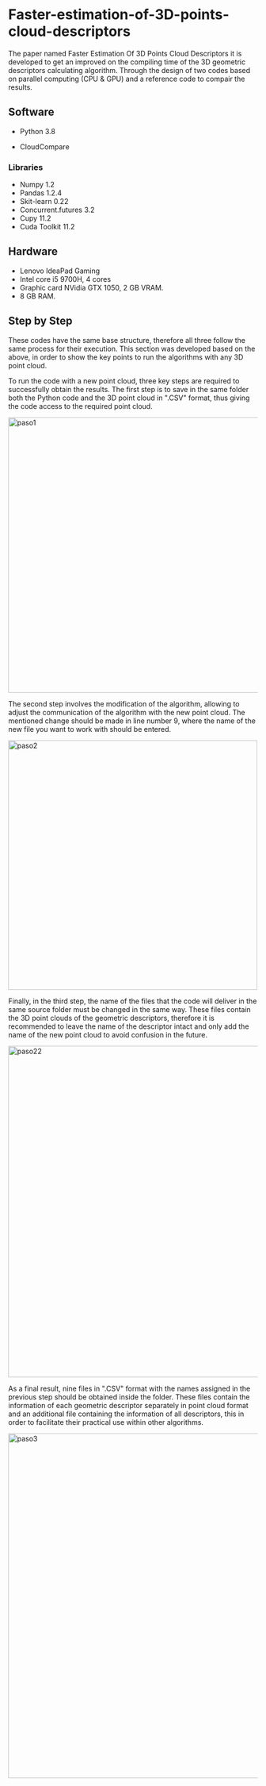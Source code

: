 # Faster-estimation-of-3D-points-cloud-descriptors
The paper named Faster Estimation Of 3D Points Cloud Descriptors it is developed to get an improved on the compiling time of  the 3D geometric descriptors calculating algorithm. Through the design of two codes based on parallel computing (CPU & GPU) and a reference code to compair the results. 

## Software

- Python 3.8

- CloudCompare

### Libraries

- Numpy 1.2
- Pandas 1.2.4
- Skit-learn 0.22
- Concurrent.futures 3.2
- Cupy 11.2
- Cuda Toolkit 11.2

## Hardware
- Lenovo IdeaPad Gaming
- Intel core i5 9700H, 4 cores
- Graphic card NVidia GTX 1050, 2 GB VRAM.
- 8 GB RAM.

## Step by Step

These codes have the same base structure, therefore all three follow the same process for their execution. This section was developed based on the above, in order to show the key points to run the algorithms with any 3D point cloud.

To run the code with a new point cloud, three key steps are required to successfully obtain the results. The first step is to save in the same folder both the Python code and the 3D point cloud in ".CSV" format, thus giving the code access to the required point cloud.

<img width="555" alt="paso1" src="https://user-images.githubusercontent.com/38701770/127534500-bbca3386-e166-4e96-b6ec-6d64fabadc34.png">

The second step involves the modification of the algorithm, allowing to adjust the communication of the algorithm with the new point cloud. The mentioned change should be made in line number 9, where the name of the new file you want to work with should be entered. 


<img width="503" alt="paso2" src="https://user-images.githubusercontent.com/38701770/127535144-7ab1fde3-23f7-4b10-b9a8-2ffcc9a95296.png">

Finally, in the third step, the name of the files that the code will deliver in the same source folder must be changed in the same way. These files contain the 3D point clouds of the geometric descriptors, therefore it is recommended to leave the name of the descriptor intact and only add the name of the new point cloud to avoid confusion in the future. 

<img width="668" alt="paso22" src="https://user-images.githubusercontent.com/38701770/127535159-2df75088-4685-47c1-b4ff-189c2d2dbf98.png">

As a final result, nine files in ".CSV" format with the names assigned in the previous step should be obtained inside the folder. These files contain the information of each geometric descriptor separately in point cloud format and an additional file containing the information of all descriptors, this in order to facilitate their practical use within other algorithms.


<img width="695" alt="paso3" src="https://user-images.githubusercontent.com/38701770/127535330-c55d6991-502f-4451-ab30-08c4caf6f078.png">

